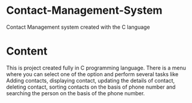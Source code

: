 # Contact-Management-System
Contact Management system created with the C language

# Content
This is project created fully in C programming language. 
There is a menu where you can select one of the option and perform several tasks like Adding contacts, displaying contact, updating the details of contact, 
deleting contact, sorting contacts on the basis of phone number and searching the person on the basis of the phone number.
